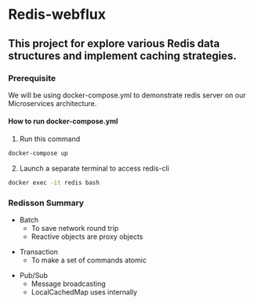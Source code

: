 # Redis-webflux

## This project for explore various Redis data structures and implement caching strategies.

### Prerequisite

We will be using docker-compose.yml to demonstrate redis server on our Microservices architecture.


#### How to run docker-compose.yml
1. Run this command
```bash
docker-compose up
```
2. Launch a separate terminal to access redis-cli
```bash
docker exec -it redis bash
```

### Redisson Summary
- Batch
  - To save network round trip
  - Reactive objects are proxy objects
* Transaction
  * To make a set of commands atomic
+ Pub/Sub
  + Message broadcasting
  + LocalCachedMap uses internally